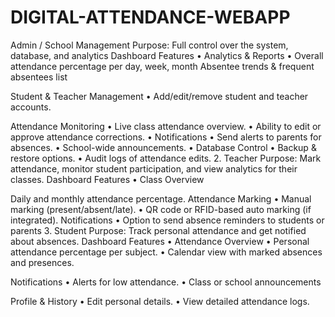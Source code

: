 # DIGITAL-ATTENDANCE-WEBAPP
Admin / School Management
Purpose: Full control over the system, database, and analytics
Dashboard Features
• Analytics & Reports
• Overall attendance percentage per day, week, month
 Absentee trends & frequent absentees list

Student & Teacher Management
• Add/edit/remove student and teacher accounts.

Attendance Monitoring
• Live class attendance overview.
• Ability to edit or approve attendance corrections.
• Notifications
• Send alerts to parents for absences.
• School-wide announcements.
• Database Control
• Backup & restore options.
• Audit logs of attendance edits.
2. Teacher
Purpose: Mark attendance, monitor student participation, and view analytics for their classes.
Dashboard Features
• Class Overview

Daily and monthly attendance percentage.
Attendance Marking
• Manual marking (present/absent/late).
• QR code or RFID-based auto marking (if integrated).
Notifications
• Option to send absence reminders to students or parents
3. Student
Purpose: Track personal attendance and get notified about absences.
Dashboard Features
• Attendance Overview
• Personal attendance percentage per subject.
• Calendar view with marked absences and presences.

Notifications
• Alerts for low attendance.
• Class or school announcements
 
Profile & History
• Edit personal details.
• View detailed attendance logs.
